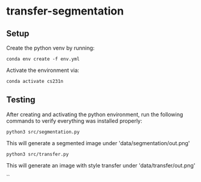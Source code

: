 # transfer-segmentation

## Setup

Create the python venv by running:

`conda env create -f env.yml`

Activate the environment via:

`conda activate cs231n`

## Testing

After creating and activating the python environment, run the following commands to verify everything was installed properly:

`python3 src/segmentation.py`

This will generate a segmented image under 'data/segmentation/out.png'

`python3 src/transfer.py`

This will generate an image with style transfer under 'data/transfer/out.png'

``

